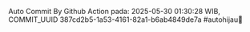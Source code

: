 Auto Commit By Github Action pada: 2025-05-30 01:30:28 WIB, COMMIT_UUID 387cd2b5-1a53-4161-82a1-b6ab4849de7a #autohijau🗿
